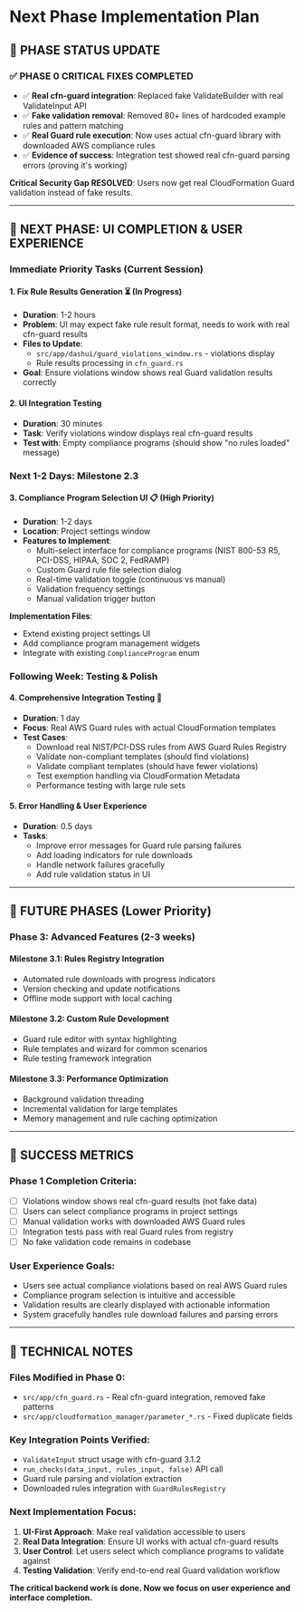 # Next Phase Implementation Plan

## 🎯 **PHASE STATUS UPDATE**

### **✅ PHASE 0 CRITICAL FIXES COMPLETED**
- ✅ **Real cfn-guard integration**: Replaced fake ValidateBuilder with real ValidateInput API
- ✅ **Fake validation removal**: Removed 80+ lines of hardcoded example rules and pattern matching
- ✅ **Real Guard rule execution**: Now uses actual cfn-guard library with downloaded AWS compliance rules
- ✅ **Evidence of success**: Integration test showed real cfn-guard parsing errors (proving it's working)

**Critical Security Gap RESOLVED**: Users now get real CloudFormation Guard validation instead of fake results.

---

## 🚀 **NEXT PHASE: UI COMPLETION & USER EXPERIENCE**

### **Immediate Priority Tasks** (Current Session)

#### **1. Fix Rule Results Generation** ⏳ (In Progress)
- **Duration**: 1-2 hours
- **Problem**: UI may expect fake rule result format, needs to work with real cfn-guard results
- **Files to Update**:
  - `src/app/dashui/guard_violations_window.rs` - violations display
  - Rule results processing in `cfn_guard.rs`
- **Goal**: Ensure violations window shows real Guard validation results correctly

#### **2. UI Integration Testing** 
- **Duration**: 30 minutes
- **Task**: Verify violations window displays real cfn-guard results
- **Test with**: Empty compliance programs (should show "no rules loaded" message)

### **Next 1-2 Days: Milestone 2.3**

#### **3. Compliance Program Selection UI** 📋 (High Priority)
- **Duration**: 1-2 days  
- **Location**: Project settings window
- **Features to Implement**:
  - Multi-select interface for compliance programs (NIST 800-53 R5, PCI-DSS, HIPAA, SOC 2, FedRAMP)
  - Custom Guard rule file selection dialog
  - Real-time validation toggle (continuous vs manual)
  - Validation frequency settings
  - Manual validation trigger button

**Implementation Files**:
- Extend existing project settings UI
- Add compliance program management widgets
- Integrate with existing `ComplianceProgram` enum

### **Following Week: Testing & Polish**

#### **4. Comprehensive Integration Testing** 🧪
- **Duration**: 1 day
- **Focus**: Real AWS Guard rules with actual CloudFormation templates
- **Test Cases**:
  - Download real NIST/PCI-DSS rules from AWS Guard Rules Registry
  - Validate non-compliant templates (should find violations)
  - Validate compliant templates (should have fewer violations)
  - Test exemption handling via CloudFormation Metadata
  - Performance testing with large rule sets

#### **5. Error Handling & User Experience**
- **Duration**: 0.5 days
- **Tasks**:
  - Improve error messages for Guard rule parsing failures
  - Add loading indicators for rule downloads
  - Handle network failures gracefully
  - Add rule validation status in UI

---

## 📅 **FUTURE PHASES** (Lower Priority)

### **Phase 3: Advanced Features** (2-3 weeks)

#### **Milestone 3.1: Rules Registry Integration**
- Automated rule downloads with progress indicators
- Version checking and update notifications
- Offline mode support with local caching

#### **Milestone 3.2: Custom Rule Development**
- Guard rule editor with syntax highlighting
- Rule templates and wizard for common scenarios  
- Rule testing framework integration

#### **Milestone 3.3: Performance Optimization**
- Background validation threading
- Incremental validation for large templates
- Memory management and rule caching optimization

---

## 🎯 **SUCCESS METRICS**

### **Phase 1 Completion Criteria**:
- [ ] Violations window shows real cfn-guard results (not fake data)
- [ ] Users can select compliance programs in project settings
- [ ] Manual validation works with downloaded AWS Guard rules
- [ ] Integration tests pass with real Guard rules from registry
- [ ] No fake validation code remains in codebase

### **User Experience Goals**:
- Users see actual compliance violations based on real AWS Guard rules
- Compliance program selection is intuitive and accessible
- Validation results are clearly displayed with actionable information
- System gracefully handles rule download failures and parsing errors

---

## 📝 **TECHNICAL NOTES**

### **Files Modified in Phase 0**:
- `src/app/cfn_guard.rs` - Real cfn-guard integration, removed fake patterns
- `src/app/cloudformation_manager/parameter_*.rs` - Fixed duplicate fields

### **Key Integration Points Verified**:
- `ValidateInput` struct usage with cfn-guard 3.1.2
- `run_checks(data_input, rules_input, false)` API call
- Guard rule parsing and violation extraction
- Downloaded rules integration with `GuardRulesRegistry`

### **Next Implementation Focus**:
1. **UI-First Approach**: Make real validation accessible to users
2. **Real Data Integration**: Ensure UI works with actual cfn-guard results  
3. **User Control**: Let users select which compliance programs to validate against
4. **Testing Validation**: Verify end-to-end real Guard validation workflow

**The critical backend work is done. Now we focus on user experience and interface completion.**